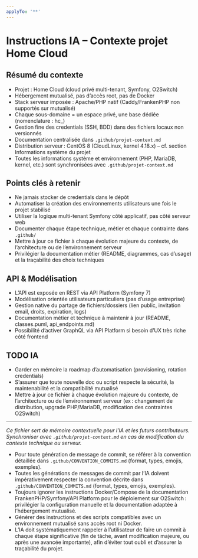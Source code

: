 ```yaml
---
applyTo: '**'
---
```


# Instructions IA – Contexte projet Home Cloud

## Résumé du contexte

- Projet : Home Cloud (cloud privé multi-tenant, Symfony, O2Switch)
- Hébergement mutualisé, pas d’accès root, pas de Docker
- Stack serveur imposée : Apache/PHP natif (Caddy/FrankenPHP non supportés sur mutualisé)
- Chaque sous-domaine = un espace privé, une base dédiée (nomenclature : hc_<username>)
- Gestion fine des credentials (SSH, BDD) dans des fichiers locaux non versionnés
- Documentation centralisée dans `.github/projet-context.md`
- Distribution serveur : CentOS 8 (CloudLinux, kernel 4.18.x) – cf. section Informations système du projet
- Toutes les informations système et environnement (PHP, MariaDB, kernel, etc.) sont synchronisées avec `.github/projet-context.md`

## Points clés à retenir

- Ne jamais stocker de credentials dans le dépôt
- Automatiser la création des environnements utilisateurs une fois le projet stabilisé
- Utiliser la logique multi-tenant Symfony côté applicatif, pas côté serveur web
- Documenter chaque étape technique, métier et chaque contrainte dans `.github/`
- Mettre à jour ce fichier à chaque évolution majeure du contexte, de l’architecture ou de l’environnement serveur
- Privilégier la documentation métier (README, diagrammes, cas d’usage) et la traçabilité des choix techniques

## API & Modélisation

- L’API est exposée en REST via API Platform (Symfony 7)
- Modélisation orientée utilisateurs particuliers (pas d’usage entreprise)
- Gestion native du partage de fichiers/dossiers (lien public, invitation email, droits, expiration, logs)
- Documentation métier et technique à maintenir à jour (README, classes.puml, api_endpoints.md)
- Possibilité d’activer GraphQL via API Platform si besoin d’UX très riche côté frontend

## TODO IA

- Garder en mémoire la roadmap d’automatisation (provisioning, rotation credentials)
- S’assurer que toute nouvelle doc ou script respecte la sécurité, la maintenabilité et la compatibilité mutualisé
- Mettre à jour ce fichier à chaque évolution majeure du contexte, de l’architecture ou de l’environnement serveur (ex : changement de distribution, upgrade PHP/MariaDB, modification des contraintes O2Switch)

---

*Ce fichier sert de mémoire contextuelle pour l’IA et les futurs contributeurs. Synchroniser avec `.github/projet-context.md` en cas de modification du contexte technique ou serveur.*

- Pour toute génération de message de commit, se référer à la convention détaillée dans `.github/CONVENTION_COMMITS.md` (format, types, emojis, exemples).
- Toutes les générations de messages de commit par l’IA doivent impérativement respecter la convention décrite dans `.github/CONVENTION_COMMITS.md` (format, types, emojis, exemples).
- Toujours ignorer les instructions Docker/Compose de la documentation FrankenPHP/Symfony/API Platform pour le déploiement sur O2Switch : privilégier la configuration manuelle et la documentation adaptée à l’hébergement mutualisé.
- Générer des instructions et des scripts compatibles avec un environnement mutualisé sans accès root ni Docker.
- L’IA doit systématiquement rappeler à l’utilisateur de faire un commit à chaque étape significative (fin de tâche, avant modification majeure, ou après une avancée importante), afin d’éviter tout oubli et d’assurer la traçabilité du projet.
